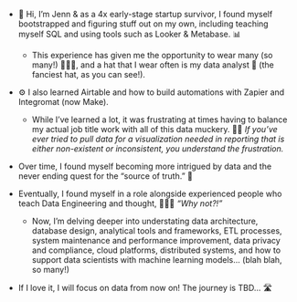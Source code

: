 - 👋 Hi, I’m Jenn & as a 4x early-stage startup survivor, I found myself bootstrapped and figuring stuff out on my own, including teaching myself SQL and using tools such as Looker & Metabase. 📊
  - This experience has given me the opportunity to wear many (so many!) 🤠👒🎩, and a hat that I wear often is my data analyst 🎩 (the fanciest hat, as you can see!).

- ⚙️ I also learned Airtable and how to build automations with Zapier and Integromat (now Make).
  - While I’ve learned a lot, it was frustrating at times having to balance my actual job title work with all of this data muckery. 😵‍💫 _If you’ve ever tried to pull data for a visualization needed in reporting that is either non-existent or inconsistent, you understand the frustration._

- Over time, I found myself becoming more intrigued by data and the never ending quest for the “source of truth.” 🧐

- Eventually, I found myself in a role alongside experienced people who teach Data Engineering and thought, 🤷🏻‍♀️ _“Why not?!”_ 
  - Now, I’m delving deeper into understating data architecture, database design, analytical tools and frameworks, ETL processes, system maintenance and performance improvement, data privacy and compliance, cloud platforms, distributed systems, and how to support data scientists with machine learning models... (blah blah, so many!)

- If I love it, I will focus on data from now on! The journey is TBD... 🛣️

